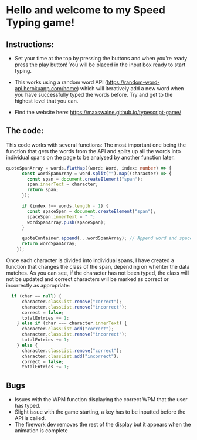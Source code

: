 # Hello and welcome to my Speed Typing game!

## Instructions: 
- Set your time at the top by pressing the buttons and when you're ready press the play button! You will be placed in the input box ready to start typing.

- This works using a random word API (https://random-word-api.herokuapp.com/home) which will iteratively add a new word when you have successfully typed the words before. Try and get to the highest level that you can.

- Find the website here: https://maxswaine.github.io/typescript-game/

## The code:

This code works with several functions: The most important one being the function that gets the words from the API and splits up all the words into individual spans on the page to be analysed by another function later.


```typescript
quoteSpanArray = words.flatMap((word: Word, index: number) => {
      const wordSpanArray = word.split("").map((character) => {
        const span = document.createElement("span");
        span.innerText = character;
        return span;
      });

      if (index !== words.length - 1) {
        const spaceSpan = document.createElement("span");
        spaceSpan.innerText = " ";
        wordSpanArray.push(spaceSpan);
      }

      quoteContainer.append(...wordSpanArray); // Append word and space spans
      return wordSpanArray;
    });
```

Once each character is divided into individual spans, I have created a function that changes the class of the span, depending on whehter the data matches. As you can see, if the character has not been typed, the class will not be updated and correct characters will be marked as correct or incorrectly as appropriate:

```typescript
  if (char == null) {
      character.classList.remove("correct");
      character.classList.remove("incorrect");
      correct = false;
      totalEntries += 1;
    } else if (char === character.innerText) {
      character.classList.add("correct");
      character.classList.remove("incorrect");
      totalEntries += 1;
    } else {
      character.classList.remove("correct");
      character.classList.add("incorrect");
      correct = false;
      totalEntries += 1;
```

## Bugs
- Issues with the WPM function displaying the correct WPM that the user has typed.
- Slight issue with the game starting, a key has to be inputted before the API is called.
- The firework dev removes the rest of the display but it appears when the animation is complete
